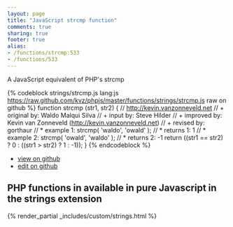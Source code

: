 ```yaml
---
layout: page
title: "JavaScript strcmp function"
comments: true
sharing: true
footer: true
alias:
- /functions/strcmp:533
- /functions/533
---
```

<!-- Generated by Rakefile:build -->
A JavaScript equivalent of PHP's strcmp

{% codeblock strings/strcmp.js lang:js https://raw.github.com/kvz/phpjs/master/functions/strings/strcmp.js raw on github %}
function strcmp (str1, str2) {
    // http://kevin.vanzonneveld.net
    // +   original by: Waldo Malqui Silva
    // +      input by: Steve Hilder
    // +   improved by: Kevin van Zonneveld (http://kevin.vanzonneveld.net)
    // +    revised by: gorthaur
    // *     example 1: strcmp( 'waldo', 'owald' );
    // *     returns 1: 1
    // *     example 2: strcmp( 'owald', 'waldo' );
    // *     returns 2: -1
    return ((str1 == str2) ? 0 : ((str1 > str2) ? 1 : -1));
}
{% endcodeblock %}

 - [view on github](https://github.com/kvz/phpjs/blob/master/functions/strings/strcmp.js)
 - [edit on github](https://github.com/kvz/phpjs/edit/master/functions/strings/strcmp.js)

## PHP functions in available in pure Javascript in the strings extension
{% render_partial _includes/custom/strings.html %}
